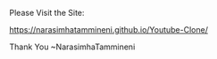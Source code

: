 Please Visit the Site:

  https://narasimhatammineni.github.io/Youtube-Clone/

Thank You
  ~NarasimhaTammineni
